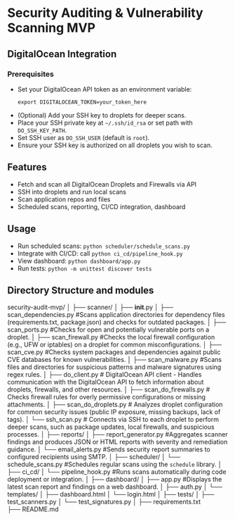 # Security Auditing & Vulnerability Scanning MVP

## DigitalOcean Integration

### Prerequisites
- Set your DigitalOcean API token as an environment variable:
  ```
  export DIGITALOCEAN_TOKEN=your_token_here
  ```
- (Optional) Add your SSH key to droplets for deeper scans.
- Place your SSH private key at `~/.ssh/id_rsa` or set path with `DO_SSH_KEY_PATH`.
- Set SSH user as `DO_SSH_USER` (default is `root`).
- Ensure your SSH key is authorized on all droplets you wish to scan.

## Features
- Fetch and scan all DigitalOcean Droplets and Firewalls via API
- SSH into droplets and run local scans
- Scan application repos and files
- Scheduled scans, reporting, CI/CD integration, dashboard

## Usage
- Run scheduled scans: `python scheduler/schedule_scans.py`
- Integrate with CI/CD: call `python ci_cd/pipeline_hook.py`
- View dashboard: `python dashboard/app.py`
- Run tests: `python -m unittest discover tests`

## Directory Structure and modules
security-audit-mvp/
│
├── scanner/
│   ├── __init__.py
│   ├── scan_dependencies.py		 #Scans application directories for dependency files (requirements.txt, package.json) and checks for outdated packages.
│   ├── scan_ports.py				     #Checks for open and potentially vulnerable ports on a droplet.
│   ├── scan_firewall.py		  	 #Checks the local firewall configuration (e.g., UFW or iptables) on a droplet for common misconfigurations.
│   ├── scan_cve.py					     #Checks system packages and dependencies against public CVE databases for known vulnerabilities.
│   ├── scan_malware.py			   	 #Scans files and directories for suspicious patterns and malware signatures using regex rules.
│   ├── do_client.py             # DigitalOcean API client - Handles communication with the DigitalOcean API to fetch information about droplets, firewalls, and other resources.
│   ├── scan_do_firewalls.py     # Checks firewall rules for overly permissive configurations or missing attachments.
│   ├── scan_do_droplets.py      # Analyzes droplet configuration for common security issues (public IP exposure, missing backups, lack of tags).
│   └── ssh_scan.py              # Connects via SSH to each droplet to perform deeper scans, such as package updates, local firewalls, and suspicious processes.
│
├── reports/
│   ├── report_generator.py			 #Aggregates scanner findings and produces JSON or HTML reports with severity and remediation guidance.
│   └── email_alerts.py				   #Sends security report summaries to configured recipients using SMTP.
│
├── scheduler/
│   └── schedule_scans.py			   #Schedules regular scans using the `schedule` library.
│
├── ci_cd/
│   └── pipeline_hook.py		   	 #Runs scans automatically during code deployment or integration.
│
├── dashboard/
│   ├── app.py						       #Displays the latest scan report and findings on a web dashboard.
│   ├── auth.py
│   └── templates/
│       ├── dashboard.html
│       └── login.html
│
├── tests/
│   ├── test_scanners.py
│   └── test_signatures.py
│
├── requirements.txt                 
├── README.md                      

